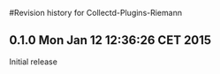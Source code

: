 #Revision history for Collectd-Plugins-Riemann

## 0.1.0 Mon Jan 12 12:36:26 CET 2015
Initial release


